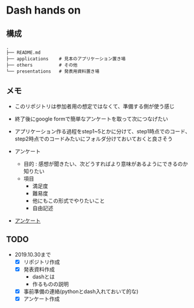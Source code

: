 # Dash hands on

## 構成

```
.
├── README.md
├── applications	# 見本のアプリケーション置き場
├── others			# その他
└── presentations	# 発表用資料置き場
```

## メモ

- このリポジトリは参加者用の想定ではなくて、準備する側が使う感じ
- 終了後にgoogle formで簡単なアンケートを取って次につなげたい

- アプリケーション作る過程をstep1~5とかに分けて、step1時点でのコード、step2時点でのコードみたいにフォルダ分けておいておくと良さそう

- アンケート
	- 目的 : 感想が聞きたい、次どうすればより意味があるようにできるのか知りたい
	- 項目
		- 満足度
		- 難易度
		- 他にもこの形式でやりたいこと
		- 自由記述
- [アンケート](https://forms.gle/p5YdpWfEZEPsDNMu5)

## TODO

- 2019.10.30まで
	- [x] リポジトリ作成
	- [x] 発表資料作成
		- dashとは
		- 作るものの説明
	- [x] 事前準備の連絡(pythonとdash入れておいて的な)
	- [x] アンケート作成
